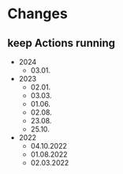 # Changes

## keep Actions running
* 2024
  * 03.01.
* 2023
  * 02.01. 
  * 03.03.
  * 01.06.
  * 02.08.
  * 23.08.
  * 25.10.
* 2022
  * 04.10.2022
  * 01.08.2022
  * 02.03.2022
